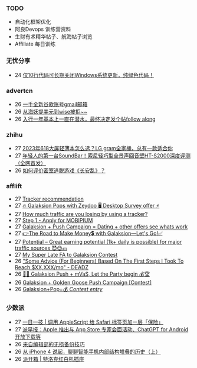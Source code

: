### TODO
-  自动化框架优化
-  阿良Devops 训练营资料
-  生财有术精华帖子、航海帖子浏览
-  Affiliate 每日训练

### 无忧分享
<!-- ruyo:START -->
-  24 [仅10行代码可长期关闭Windows系统更新，纯绿色代码！](https://51.ruyo.net/18440.html)<!-- ruyo:END -->

### advertcn
<!-- advertcn:START -->
-  26 [一手全新谷歌账号gmail邮箱](https://www.advertcn.com/forum.php?mod=viewthread&tid=111359)
-  26 [从海妖提美元到wise被拒~~](https://www.advertcn.com/forum.php?mod=viewthread&tid=111355)
-  26 [入行一年基本上一直在潜水，最终决定发个帖follow along](https://www.advertcn.com/forum.php?mod=viewthread&tid=111354)<!-- advertcn:END -->

### zhihu
<!-- zhihu:START -->
-  27 [2023年618大屏轻薄本怎么选？LG gram全家桶，总有一款适合你](http://zhuanlan.zhihu.com/p/632641888?utm_campaign=rss&utm_medium=rss&utm_source=rss&utm_content=title)
-  27 [年轻人的第一台SoundBar！索尼轻巧型全景声回音壁HT-S2000深度评测（全网首发）](http://zhuanlan.zhihu.com/p/630990296?utm_campaign=rss&utm_medium=rss&utm_source=rss&utm_content=title)
-  26 [如何评价密室逃脱游戏《长安乱》？](http://www.zhihu.com/question/563950552/answer/3045961312?utm_campaign=rss&utm_medium=rss&utm_source=rss&utm_content=title)<!-- zhihu:END -->

### afflift
<!-- afflift:START -->
-  27 [Tracker recommendation](https://afflift.com/f/threads/tracker-recommendation.11343/)
-  27 [🔥 Galaksion Pops with Zeydoo 🖥️ Desktop Survey offer ⚡](https://afflift.com/f/threads/%F0%9F%94%A5-galaksion-pops-with-zeydoo-%F0%9F%96%A5%EF%B8%8F-desktop-survey-offer-%E2%9A%A1.11285/)
-  27 [How much traffic are you losing by using a tracker?](https://afflift.com/f/threads/how-much-traffic-are-you-losing-by-using-a-tracker.11131/)
-  27 [Step 1 - Apply for MOBIPIUM](https://afflift.com/f/threads/step-1-apply-for-mobipium.2938/)
-  27 [Galaksion + Push Campaign = Dating + other offers see whats work](https://afflift.com/f/threads/galaksion-push-campaign-dating-other-offers-see-whats-work.11224/)
-  27 [👉The Road to Make Money💲 with Galaksion—Let&#39;s Go!✅](https://afflift.com/f/threads/%F0%9F%91%89the-road-to-make-money%F0%9F%92%B2-with-galaksion%E2%80%94lets-go-%E2%9C%85.11303/)
-  27 [Potential – Great earning potential &lpar;1k+ daily is possible&rpar; for major traffic sources 😈😉💵](https://afflift.com/f/threads/potential-%E2%80%93-great-earning-potential-1k-daily-is-possible-for-major-traffic-sources-%F0%9F%98%88%F0%9F%98%89%F0%9F%92%B5.11349/)
-  27 [My Super Late FA to Galaksion Contest](https://afflift.com/f/threads/my-super-late-fa-to-galaksion-contest.11354/)
-  26 [&quot;Some Advice &lpar;For Beginners&rpar; Based On The First Steps I Took To Reach $XX,XXX/mo&quot; - DEADZ](https://afflift.com/f/threads/some-advice-for-beginners-based-on-the-first-steps-i-took-to-reach-xx-xxx-mo-deadz.2016/)
-  26 [🎉🎁  Galaksion Push + mVaS, Let the Party begin 💰🏆](https://afflift.com/f/threads/%F0%9F%8E%89%F0%9F%8E%81-galaksion-push-mvas-let-the-party-begin-%F0%9F%92%B0%F0%9F%8F%86.11229/)
-  26 [Galaksion + Golden Goose Push Campaign [Contest]](https://afflift.com/f/threads/galaksion-golden-goose-push-campaign-contest.11353/)
-  26 [Galaksion+Pop=💰 *Contest entry*](https://afflift.com/f/threads/galaksion-pop-%F0%9F%92%B0-contest-entry.11231/)<!-- afflift:END -->

### 少数派
<!-- sspai:START -->
-  27 [一日一技 | 调用 AppleScript 给 Safari 标签页加一层「保险」](https://sspai.com/post/81363)
-  27 [派早报：Apple 推出与 App Store 专家会面活动、ChatGPT for Android 开放下载等](https://sspai.com/post/81514)
-  26 [来自编辑部的无损备份技巧](https://sspai.com/prime/story/zhuanglesha-230726)
-  26 [从 iPhone 4 说起，聊聊智能手机内部结构堆叠的历史（上）](https://sspai.com/post/80066)
-  26 [派开箱 | 特洛克红白机插座](https://sspai.com/post/81048)<!-- sspai:END -->
